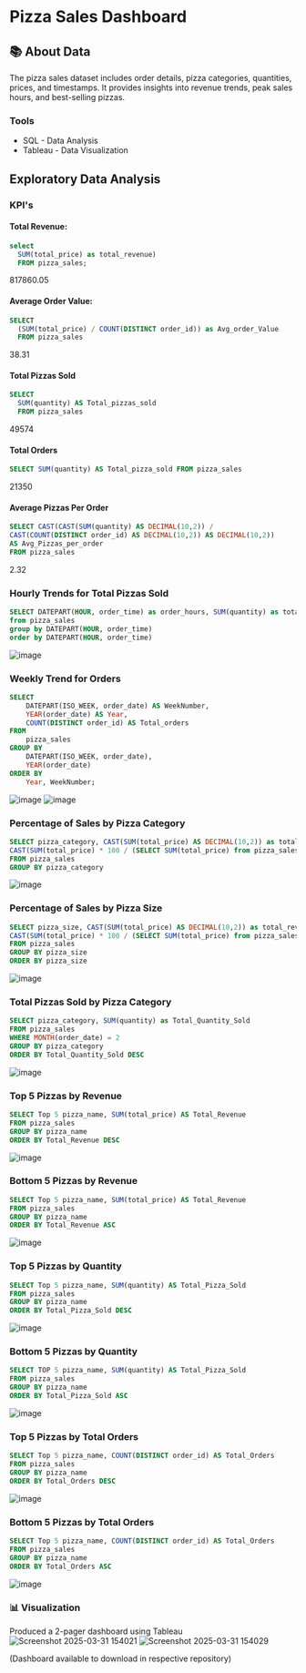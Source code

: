 # Pizza Sales Dashboard

## 📚 About Data

The pizza sales dataset includes order details, pizza categories, quantities, prices, and timestamps. It provides insights into revenue trends, peak sales hours, and best-selling pizzas.

### Tools

  - SQL - Data Analysis
  - Tableau - Data Visualization

## Exploratory Data Analysis

### KPI's

#### Total Revenue:
```sql
select
  SUM(total_price) as total_revenue)
  FROM pizza_sales;
```
817860.05

#### Average Order Value:
```sql
SELECT
  (SUM(total_price) / COUNT(DISTINCT order_id)) as Avg_order_Value
  FROM pizza_sales
```
38.31

#### Total Pizzas Sold
```sql
SELECT
  SUM(quantity) AS Total_pizzas_sold
  FROM pizza_sales
```
49574

#### Total Orders
```sql
SELECT SUM(quantity) AS Total_pizza_sold FROM pizza_sales
```
21350

#### Average Pizzas Per Order
```sql
SELECT CAST(CAST(SUM(quantity) AS DECIMAL(10,2)) / 
CAST(COUNT(DISTINCT order_id) AS DECIMAL(10,2)) AS DECIMAL(10,2))
AS Avg_Pizzas_per_order
FROM pizza_sales
```
2.32

### Hourly Trends for Total Pizzas Sold
```sql
SELECT DATEPART(HOUR, order_time) as order_hours, SUM(quantity) as total_pizzas_sold
from pizza_sales
group by DATEPART(HOUR, order_time)
order by DATEPART(HOUR, order_time)
```
![image](https://github.com/user-attachments/assets/00a5085e-434a-45de-9ce9-76fab6ab53ad)

### Weekly Trend for Orders
```sql
SELECT 
    DATEPART(ISO_WEEK, order_date) AS WeekNumber,
    YEAR(order_date) AS Year,
    COUNT(DISTINCT order_id) AS Total_orders
FROM 
    pizza_sales
GROUP BY 
    DATEPART(ISO_WEEK, order_date),
    YEAR(order_date)
ORDER BY 
    Year, WeekNumber;
```
![image](https://github.com/user-attachments/assets/299d0ff6-4c59-4903-8771-5adec76c93bb)
![image](https://github.com/user-attachments/assets/2e9b775b-187e-4d28-8276-649410dd05ae)

### Percentage of Sales by Pizza Category
```sql
SELECT pizza_category, CAST(SUM(total_price) AS DECIMAL(10,2)) as total_revenue,
CAST(SUM(total_price) * 100 / (SELECT SUM(total_price) from pizza_sales) AS DECIMAL(10,2)) AS PCT
FROM pizza_sales
GROUP BY pizza_category
```
![image](https://github.com/user-attachments/assets/b4979b60-8132-4f28-9cad-3020f7d69134)

### Percentage of Sales by Pizza Size
```sql
SELECT pizza_size, CAST(SUM(total_price) AS DECIMAL(10,2)) as total_revenue,
CAST(SUM(total_price) * 100 / (SELECT SUM(total_price) from pizza_sales) AS DECIMAL(10,2)) AS PCT
FROM pizza_sales
GROUP BY pizza_size
ORDER BY pizza_size
```
![image](https://github.com/user-attachments/assets/00792206-13c1-4c87-9aed-9c97a487a231)

### Total Pizzas Sold by Pizza Category
```sql
SELECT pizza_category, SUM(quantity) as Total_Quantity_Sold
FROM pizza_sales
WHERE MONTH(order_date) = 2
GROUP BY pizza_category
ORDER BY Total_Quantity_Sold DESC
```
![image](https://github.com/user-attachments/assets/bd239748-5f07-4880-906c-107edf9dd6b9)

### Top 5 Pizzas by Revenue
```sql
SELECT Top 5 pizza_name, SUM(total_price) AS Total_Revenue
FROM pizza_sales
GROUP BY pizza_name
ORDER BY Total_Revenue DESC
```
![image](https://github.com/user-attachments/assets/f8f7f457-38f6-4898-bbd1-4673091a1ef1)

### Bottom 5 Pizzas by Revenue
```sql
SELECT Top 5 pizza_name, SUM(total_price) AS Total_Revenue
FROM pizza_sales
GROUP BY pizza_name
ORDER BY Total_Revenue ASC
```
![image](https://github.com/user-attachments/assets/29172c3c-80cb-45a2-9f90-1dea2a2a010c)

### Top 5 Pizzas by Quantity
```sql
SELECT Top 5 pizza_name, SUM(quantity) AS Total_Pizza_Sold
FROM pizza_sales
GROUP BY pizza_name
ORDER BY Total_Pizza_Sold DESC
```
![image](https://github.com/user-attachments/assets/8eebcb5f-3bd8-4e0a-9906-a070e8f51d16)

### Bottom 5 Pizzas by Quantity
```sql
SELECT TOP 5 pizza_name, SUM(quantity) AS Total_Pizza_Sold
FROM pizza_sales
GROUP BY pizza_name
ORDER BY Total_Pizza_Sold ASC
```
![image](https://github.com/user-attachments/assets/33d274ca-2085-4705-bc77-8f34557cdd1a)

### Top 5 Pizzas by Total Orders
```sql
SELECT Top 5 pizza_name, COUNT(DISTINCT order_id) AS Total_Orders
FROM pizza_sales
GROUP BY pizza_name
ORDER BY Total_Orders DESC
```
![image](https://github.com/user-attachments/assets/740a3caf-1ccf-4a69-8756-3a1abd1e97d7)

### Bottom 5 Pizzas by Total Orders
```sql
SELECT Top 5 pizza_name, COUNT(DISTINCT order_id) AS Total_Orders
FROM pizza_sales
GROUP BY pizza_name
ORDER BY Total_Orders ASC
```
![image](https://github.com/user-attachments/assets/d03dcf63-b4e6-4bee-aa65-f61fb75ca6c6)



### 📊 Visualization

Produced a 2-pager dashboard using Tableau
![Screenshot 2025-03-31 154021](https://github.com/user-attachments/assets/c417f3b0-584e-421d-b472-01370cf4f5f5)
![Screenshot 2025-03-31 154029](https://github.com/user-attachments/assets/b3f9ba18-7a88-4372-8284-4b067cfd93ac)

(Dashboard available to download in respective repository)
